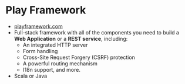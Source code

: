 # Play Framework
- [playframework.com](https://www.playframework.com/)
- Full-stack framework with all of the components you need to build a **Web Application** or a **REST service**, including:
  - An integrated HTTP server
  - Form handling
  - Cross-Site Request Forgery (CSRF) protection
  - A powerful routing mechanism
  - I18n support, and more.
- Scala or Java

